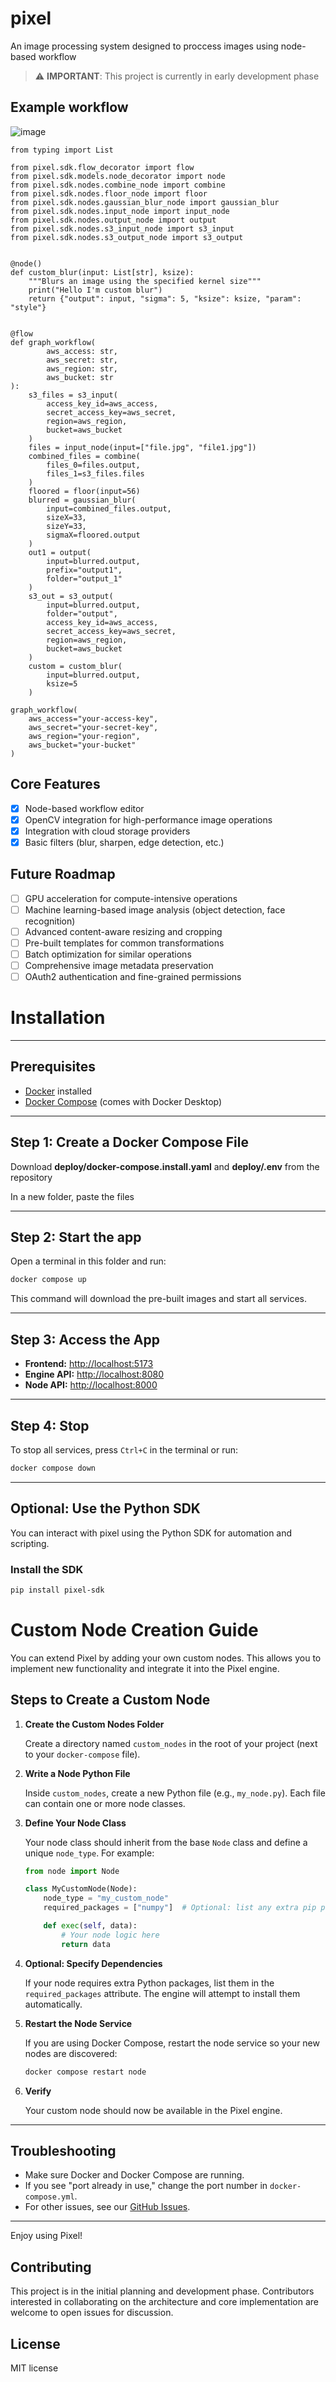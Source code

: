 # pixel
An image processing system designed to proccess images using node-based workflow

> ⚠️ **IMPORTANT**: This project is currently in early development phase

## Example workflow
![image](https://github.com/user-attachments/assets/a4c38118-e976-42d3-b599-abfa7d92621f)

```
from typing import List

from pixel.sdk.flow_decorator import flow
from pixel.sdk.models.node_decorator import node
from pixel.sdk.nodes.combine_node import combine
from pixel.sdk.nodes.floor_node import floor
from pixel.sdk.nodes.gaussian_blur_node import gaussian_blur
from pixel.sdk.nodes.input_node import input_node
from pixel.sdk.nodes.output_node import output
from pixel.sdk.nodes.s3_input_node import s3_input
from pixel.sdk.nodes.s3_output_node import s3_output


@node()
def custom_blur(input: List[str], ksize):
    """Blurs an image using the specified kernel size"""
    print("Hello I'm custom blur")
    return {"output": input, "sigma": 5, "ksize": ksize, "param": "style"}


@flow
def graph_workflow(
        aws_access: str,
        aws_secret: str,
        aws_region: str,
        aws_bucket: str
):
    s3_files = s3_input(
        access_key_id=aws_access,
        secret_access_key=aws_secret,
        region=aws_region,
        bucket=aws_bucket
    )
    files = input_node(input=["file.jpg", "file1.jpg"])
    combined_files = combine(
        files_0=files.output,
        files_1=s3_files.files
    )
    floored = floor(input=56)
    blurred = gaussian_blur(
        input=combined_files.output,
        sizeX=33,
        sizeY=33,
        sigmaX=floored.output
    )
    out1 = output(
        input=blurred.output,
        prefix="output1",
        folder="output_1"
    )
    s3_out = s3_output(
        input=blurred.output,
        folder="output",
        access_key_id=aws_access,
        secret_access_key=aws_secret,
        region=aws_region,
        bucket=aws_bucket
    )
    custom = custom_blur(
        input=blurred.output,
        ksize=5
    )

graph_workflow(
    aws_access="your-access-key",
    aws_secret="your-secret-key",
    aws_region="your-region",
    aws_bucket="your-bucket"
)
```

## Core Features

- [x] Node-based workflow editor
- [x] OpenCV integration for high-performance image operations
- [x] Integration with cloud storage providers
- [x] Basic filters (blur, sharpen, edge detection, etc.)

## Future Roadmap

- [ ] GPU acceleration for compute-intensive operations
- [ ] Machine learning-based image analysis (object detection, face recognition)
- [ ] Advanced content-aware resizing and cropping
- [ ] Pre-built templates for common transformations
- [ ] Batch optimization for similar operations
- [ ] Comprehensive image metadata preservation
- [ ] OAuth2 authentication and fine-grained permissions

# Installation
---
## Prerequisites
- [Docker](https://docs.docker.com/get-docker/) installed
- [Docker Compose](https://docs.docker.com/compose/install/) (comes with Docker Desktop)

---

## Step 1: Create a Docker Compose File

Download **deploy/docker-compose.install.yaml** and **deploy/.env** from the repository

In a new folder, paste the files

---

## Step 2: Start the app

Open a terminal in this folder and run:

```sh
docker compose up
```

This command will download the pre-built images and start all services.

---

## Step 3: Access the App

- **Frontend:** [http://localhost:5173](http://localhost:5173)
- **Engine API:** [http://localhost:8080](http://localhost:8080)
- **Node API:** [http://localhost:8000](http://localhost:8000)

---

## Step 4: Stop

To stop all services, press `Ctrl+C` in the terminal or run:

```sh
docker compose down
```

---

## Optional: Use the Python SDK

You can interact with pixel using the Python SDK for automation and scripting.

### Install the SDK

```sh
pip install pixel-sdk
```

# Custom Node Creation Guide

You can extend Pixel by adding your own custom nodes. This allows you to implement new functionality and integrate it into the Pixel engine.

## Steps to Create a Custom Node

1. **Create the Custom Nodes Folder**

   Create a directory named `custom_nodes` in the root of your project (next to your `docker-compose` file).

2. **Write a Node Python File**

   Inside `custom_nodes`, create a new Python file (e.g., `my_node.py`). Each file can contain one or more node classes.

3. **Define Your Node Class**

   Your node class should inherit from the base `Node` class and define a unique `node_type`. For example:

   ```python
   from node import Node

   class MyCustomNode(Node):
       node_type = "my_custom_node"
       required_packages = ["numpy"]  # Optional: list any extra pip packages

       def exec(self, data):
           # Your node logic here
           return data
   ```

4. **Optional: Specify Dependencies**

   If your node requires extra Python packages, list them in the `required_packages` attribute. The engine will attempt to install them automatically.

5. **Restart the Node Service**

   If you are using Docker Compose, restart the node service so your new nodes are discovered:

   ```bash
   docker compose restart node
   ```

6. **Verify**

   Your custom node should now be available in the Pixel engine.
   
---

## Troubleshooting

- Make sure Docker and Docker Compose are running.
- If you see "port already in use," change the port number in `docker-compose.yml`.
- For other issues, see our [GitHub Issues](https://github.com/PolinaPolupan/pixel/issues).

---

Enjoy using Pixel!

## Contributing

This project is in the initial planning and development phase. Contributors interested in collaborating on the architecture and core implementation are welcome to open issues for discussion.

## License

MIT license
